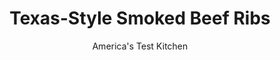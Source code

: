 ---
layout: ../../layouts/MarkdownPostLayout.astro
title: Texas-Style Smoked Beef Ribs
author: America's Test Kitchen
pubDate: 2023-03-15
description: "Wanted: a foolproof method for gigantic beef ribs."
image_url: https://res.cloudinary.com/hksqkdlah/image/upload/ar_1:1,c_fill,dpr_2.0,f_auto,fl_lossy.progressive.strip_profile,g_faces:auto,q_auto:low,w_344/44364-sfs-texasbeefribs-255
tags: ["Main Courses","Beef","Grilling & Barbecue"]
calories: 5358
protein: 110
carbohydrates: 2
fats: 
fiber: 
ingredients: ["3 tablespoons, kosher salt","3 tablespoons, pepper","2 (4- to 5-pound) racks beef plate, ribs, 1 to 1½ inches of meat on top of bone, trimmed","5 (3-inch), wood chunks","1 , (13 by 9-inch) disposable aluminum pan"]
serves: 8
time: "6½ to 7¼ hours, plus 30 minutes resting"
instructions: ["Combine salt and pepper in bowl, then sprinkle ribs all over with salt-pepper mixture.","Open bottom vent completely. Set up charcoal snake: Arrange 60 briquettes, 2 briquettes wide, around perimeter of grill, overlapping slightly so briquettes are touching, leaving 8-inch gap between ends of snake. Place second layer of 60 briquettes, also 2 briquettes wide, on top of first. (Completed snake should be 2 briquettes wide by 2 briquettes high.)","Starting 4 inches from 1 end of snake, evenly space wood chunks on top of snake. Place disposable pan in center of grill so short end of pan faces gap in snake. Fill disposable pan with 4 cups water. Light chimney starter filled with 15 briquettes (pile briquettes on 1 side of chimney to make them easier to ignite). When coals are partially covered with ash, pour over 1 end of snake. (Make sure lit coals touch only 1 end of snake.)","Set cooking grate in place. Clean and oil cooking grate. Position ribs next to each other on cooking grate, bone side down, crosswise over disposable pan and gap in snake (they will be off-center; this is OK). Cover grill, position lid vent over gap in snake, and open lid vent completely. Cook undisturbed until rack of ribs overhanging gap in snake registers 210 degrees in meatiest portion, 5½ to 6¼ hours.","Transfer ribs to carving board, tent with aluminum foil, and let rest for 30 minutes. Cut ribs between bones and serve."]
nutrition: ["1937 mg Potassium","1111 mg Phosphorus","78 mg Calcium","10 mg Iron","111 mg Magnesium","1192 mg Sodium","27 mg Zinc","24 g Fat","24 mg Niacin (B3)","12 g Monounsaturated","1 g Polyunsaturated","321 mg Cholesterol","10 g Saturated","1 g Trans","15 µg Folate (food)","11 µg Vitamin K","369 g Water","2 g Carbs","15 µg Folate equivalent (total)","110 g Protein","11 µg Vitamin B12","2 mg Vitamin B6","10 µg Vitamin A","669 kcal Energy","5358 calories"]
notes: "We developed this recipe using a 22-inch Weber Kettle charcoal grill. We call for beef plate ribs here; you may need to special-order these. We recommend reading the entire recipe before starting."
---